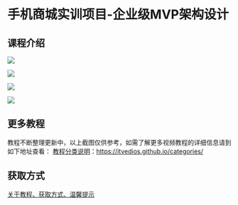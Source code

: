 # 手机商城实训项目-企业级MVP架构设计

## 课程介绍

![](imgm/企业级MVP架构设计1.png)

<!--more-->

![](imgm/企业级MVP架构设计2.png)

![](imgm/企业级MVP架构设计3.png)

![](imgm/企业级MVP架构设计4.png)

## 更多教程

教程不断整理更新中，以上截图仅供参考，如需了解更多视频教程的详细信息请到如下地址查看：
[教程分类说明](https://itvedios.github.io/categories/)：<https://itvedios.github.io/categories/>

## 获取方式

[关于教程、获取方式、温馨提示](https://itvedios.github.io/about/)

